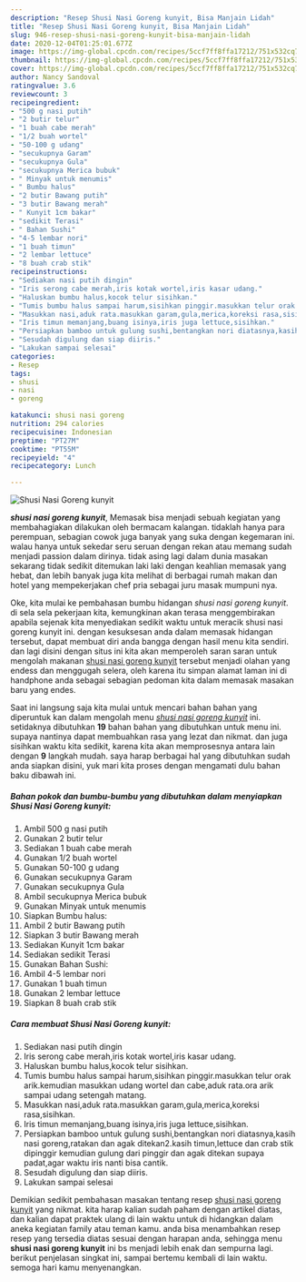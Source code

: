 ```yaml
---
description: "Resep Shusi Nasi Goreng kunyit, Bisa Manjain Lidah"
title: "Resep Shusi Nasi Goreng kunyit, Bisa Manjain Lidah"
slug: 946-resep-shusi-nasi-goreng-kunyit-bisa-manjain-lidah
date: 2020-12-04T01:25:01.677Z
image: https://img-global.cpcdn.com/recipes/5ccf7ff8ffa17212/751x532cq70/shusi-nasi-goreng-kunyit-foto-resep-utama.jpg
thumbnail: https://img-global.cpcdn.com/recipes/5ccf7ff8ffa17212/751x532cq70/shusi-nasi-goreng-kunyit-foto-resep-utama.jpg
cover: https://img-global.cpcdn.com/recipes/5ccf7ff8ffa17212/751x532cq70/shusi-nasi-goreng-kunyit-foto-resep-utama.jpg
author: Nancy Sandoval
ratingvalue: 3.6
reviewcount: 3
recipeingredient:
- "500 g nasi putih"
- "2 butir telur"
- "1 buah cabe merah"
- "1/2 buah wortel"
- "50-100 g udang"
- "secukupnya Garam"
- "secukupnya Gula"
- "secukupnya Merica bubuk"
- " Minyak untuk menumis"
- " Bumbu halus"
- "2 butir Bawang putih"
- "3 butir Bawang merah"
- " Kunyit 1cm bakar"
- "sedikit Terasi"
- " Bahan Sushi"
- "4-5 lembar nori"
- "1 buah timun"
- "2 lembar lettuce"
- "8 buah crab stik"
recipeinstructions:
- "Sediakan nasi putih dingin"
- "Iris serong cabe merah,iris kotak wortel,iris kasar udang."
- "Haluskan bumbu halus,kocok telur sisihkan."
- "Tumis bumbu halus sampai harum,sisihkan pinggir.masukkan telur orak arik.kemudian masukkan udang wortel dan cabe,aduk rata.ora arik sampai udang setengah matang."
- "Masukkan nasi,aduk rata.masukkan garam,gula,merica,koreksi rasa,sisihkan."
- "Iris timun memanjang,buang isinya,iris juga lettuce,sisihkan."
- "Persiapkan bamboo untuk gulung sushi,bentangkan nori diatasnya,kasih nasi goreng,ratakan dan agak ditekan2.kasih timun,lettuce dan crab stik dipinggir kemudian gulung dari pinggir dan agak ditekan supaya padat,agar waktu iris nanti bisa cantik."
- "Sesudah digulung dan siap diiris."
- "Lakukan sampai selesai"
categories:
- Resep
tags:
- shusi
- nasi
- goreng

katakunci: shusi nasi goreng 
nutrition: 294 calories
recipecuisine: Indonesian
preptime: "PT27M"
cooktime: "PT55M"
recipeyield: "4"
recipecategory: Lunch

---
```



![Shusi Nasi Goreng kunyit](https://img-global.cpcdn.com/recipes/5ccf7ff8ffa17212/751x532cq70/shusi-nasi-goreng-kunyit-foto-resep-utama.jpg)

<b><i>shusi nasi goreng kunyit</i></b>, Memasak bisa menjadi sebuah kegiatan yang membahagiakan dilakukan oleh bermacam kalangan. tidaklah hanya para perempuan, sebagian cowok juga banyak yang suka dengan kegemaran ini. walau hanya untuk sekedar seru seruan dengan rekan atau memang sudah menjadi passion dalam dirinya. tidak asing lagi dalam dunia masakan sekarang tidak sedikit ditemukan laki laki dengan keahlian memasak yang hebat, dan lebih banyak juga kita melihat di berbagai rumah makan dan hotel yang mempekerjakan chef pria sebagai juru masak mumpuni nya.



Oke, kita mulai ke pembahasan bumbu hidangan <i>shusi nasi goreng kunyit</i>. di sela sela pekerjaan kita, kemungkinan akan terasa menggembirakan apabila sejenak kita menyediakan sedikit waktu untuk meracik shusi nasi goreng kunyit ini. dengan kesuksesan anda dalam memasak hidangan tersebut, dapat membuat diri anda bangga dengan hasil menu kita sendiri. dan lagi disini dengan situs ini kita akan memperoleh saran saran untuk mengolah makanan <u>shusi nasi goreng kunyit</u> tersebut menjadi olahan yang endess dan menggugah selera, oleh karena itu simpan alamat laman ini di handphone anda sebagai sebagian pedoman kita dalam memasak masakan baru yang endes.


Saat ini langsung saja kita mulai untuk mencari bahan bahan yang diperuntuk kan dalam mengolah menu <u><i>shusi nasi goreng kunyit</i></u> ini. setidaknya dibutuhkan <b>19</b> bahan bahan yang dibutuhkan untuk menu ini. supaya nantinya dapat membuahkan rasa yang lezat dan nikmat. dan juga sisihkan waktu kita sedikit, karena kita akan memprosesnya antara lain dengan <b>9</b> langkah mudah. saya harap berbagai hal yang dibutuhkan sudah anda siapkan disini, yuk mari kita proses dengan mengamati dulu bahan baku dibawah ini.

<!--inarticleads1-->

##### Bahan pokok dan bumbu-bumbu yang dibutuhkan dalam menyiapkan Shusi Nasi Goreng kunyit:

1. Ambil 500 g nasi putih
1. Gunakan 2 butir telur
1. Sediakan 1 buah cabe merah
1. Gunakan 1/2 buah wortel
1. Gunakan 50-100 g udang
1. Gunakan secukupnya Garam
1. Gunakan secukupnya Gula
1. Ambil secukupnya Merica bubuk
1. Gunakan  Minyak untuk menumis
1. Siapkan  Bumbu halus:
1. Ambil 2 butir Bawang putih
1. Siapkan 3 butir Bawang merah
1. Sediakan  Kunyit 1cm bakar
1. Sediakan sedikit Terasi
1. Gunakan  Bahan Sushi:
1. Ambil 4-5 lembar nori
1. Gunakan 1 buah timun
1. Gunakan 2 lembar lettuce
1. Siapkan 8 buah crab stik




<!--inarticleads2-->

##### Cara membuat Shusi Nasi Goreng kunyit:

1. Sediakan nasi putih dingin
1. Iris serong cabe merah,iris kotak wortel,iris kasar udang.
1. Haluskan bumbu halus,kocok telur sisihkan.
1. Tumis bumbu halus sampai harum,sisihkan pinggir.masukkan telur orak arik.kemudian masukkan udang wortel dan cabe,aduk rata.ora arik sampai udang setengah matang.
1. Masukkan nasi,aduk rata.masukkan garam,gula,merica,koreksi rasa,sisihkan.
1. Iris timun memanjang,buang isinya,iris juga lettuce,sisihkan.
1. Persiapkan bamboo untuk gulung sushi,bentangkan nori diatasnya,kasih nasi goreng,ratakan dan agak ditekan2.kasih timun,lettuce dan crab stik dipinggir kemudian gulung dari pinggir dan agak ditekan supaya padat,agar waktu iris nanti bisa cantik.
1. Sesudah digulung dan siap diiris.
1. Lakukan sampai selesai




Demikian sedikit pembahasan masakan tentang resep <u>shusi nasi goreng kunyit</u> yang nikmat. kita harap kalian sudah paham dengan artikel diatas, dan kalian dapat praktek ulang di lain waktu untuk di hidangkan dalam aneka kegiatan family atau teman kamu. anda bisa menambahkan resep resep yang tersedia diatas sesuai dengan harapan anda, sehingga menu <b>shusi nasi goreng kunyit</b> ini bs menjadi lebih enak dan sempurna lagi. berikut penjelasan singkat ini, sampai bertemu kembali di lain waktu. semoga hari kamu menyenangkan.
